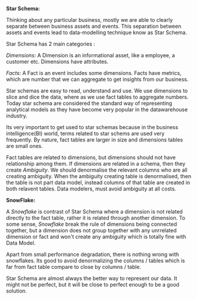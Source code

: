 **Star Schema:**

Thinking about any particular business, mostly we are able to clearly separate between business assets and events. This separation between assets and events lead to data-modelling technique know as Star Schema. 

Star Schema has 2 main categories : 

_Dimensions:_ A Dimension is an informational asset, like a employee, a customer etc. Dimensions have attributes.

_Facts:_ A Fact is an event includes some dimensions. Facts have metrics, which are number that we can aggregate to get insights from our business. 

Star schemas are easy to read, understand and use. We use dimensions to slice and dice the data, where as we use fact tables to aggregate numbers. Today star schema are considered the standard way of representing analytical models as they have become very popular in the datawarehouse industry. 

Its very important to get used to star schemas because in the business intelligence(BI) world, terms related to star schems are used very frequently. By nature, fact tables are larger in size and dimensions tables are small ones. 

Fact tables are related to dimensions, but dimensions should not have relationship among them. If dimensions are related in a schema, then they create _Ambiguity_. We should denormalise the relevant columns who are all creating ambiguity. When the ambiguity creating table is denormalised, then the table is not part data model, instead columns of that table are created in both relavent tables. Data modelers, must avoid ambiguity at all costs.

**SnowFlake:**

A _Snowflake_ is contrast of Star Schema where a dimension is not related directly to the fact table, rather it is related through another dimension. To some sense, _Snowflake_ break the rule of dimensions being connected together, but a dimension does not group together with any unrrelated dimension or fact and won't create any ambiguity which is totally fine with Data Model. 

Apart from small performance degradation, there is nothing wrong with snowflakes. Its good to avoid denormalizing the columns / tables which is far from fact table compare to close by columns / table. 

Star Schema are almost always the better way to represent our data. It might not be perfect, but it will be close to perfect enough to be a good solution.
    
